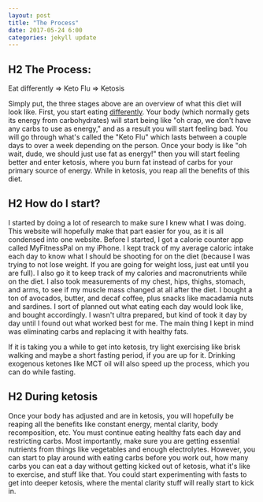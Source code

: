 ```yaml
---
layout: post
title: "The Process"
date: 2017-05-24 6:00
categories: jekyll update
---
```


## H2 The Process:

Eat differently => Keto Flu => Ketosis

Simply put, the three stages above are an overview of what this diet will look like. First, you start eating [differently](https://wksheehan.github.io/ketogenicdiet/eating). Your body (which normally gets its energy from carbohydrates) will start being like "oh crap, we don't have any carbs to use as energy," and as a result you will start feeling bad. You will go through what's called the "Keto Flu" which lasts between a couple days to over a week depending on the person. Once your body is like "oh wait, dude, we should just use fat as energy!" then you will start feeling better and enter ketosis, where you burn fat instead of carbs for your primary source of energy. While in ketosis, you reap all the benefits of this diet.


## H2 How do I start?

I started by doing a lot of research to make sure I knew what I was doing. This website will hopefully make that part easier for you, as it is all condensed into one website. Before I started, I got a calorie counter app called MyFitnessPal on my iPhone. I kept track of my average caloric intake each day to know what I should be shooting for on the diet (because I was trying to not lose weight. If you are going for weight loss, just eat until you are full). I also go it to keep track of my calories and macronutrients while on the diet. I also took measurements of my chest, hips, thighs, stomach, and arms, to see if my muscle mass changed at all after the diet. I bought a ton of avocados, butter, and decaf coffee, plus snacks like macadamia nuts and sardines. I sort of planned out what eating each day would look like, and bought accordingly. I wasn't ultra prepared, but kind of took it day by day until I found out what worked best for me. The main thing I kept in mind was eliminating carbs and replacing it with healthy fats.

If it is taking you a while to get into ketosis, try light exercising like brisk walking and maybe a short fasting period, if you are up for it. Drinking exogenous ketones like MCT oil will also speed up the process, which you can do while fasting.

## H2 During ketosis

Once your body has adjusted and are in ketosis, you will hopefully be reaping all the benefits like constant energy, mental clarity, body recomposition, etc. You must continue eating healthy fats each day and restricting carbs. Most importantly, make sure you are getting essential nutrients from things like vegetables and enough electrolytes. However, you can start to play around with eating carbs before you work out, how many carbs you can eat a day without getting kicked out of ketosis, what it's like to exercise, and stuff like that. You could start experimenting with fasts to get into deeper ketosis, where the mental clarity stuff will really start to kick in.
